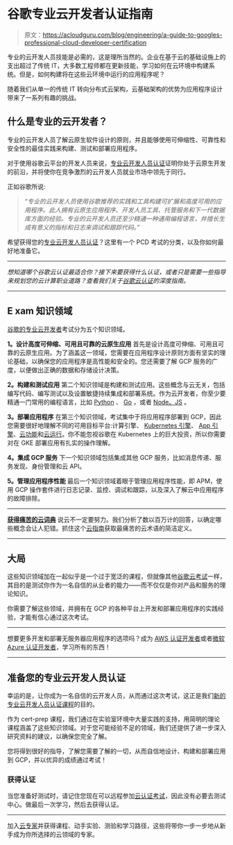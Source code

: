 # 谷歌专业云开发者认证指南

> 原文：<https://acloudguru.com/blog/engineering/a-guide-to-googles-professional-cloud-developer-certification>

专业的云开发人员技能是必需的，这是理所当然的。企业在基于云的基础设施上的支出超过了传统 IT，大多数工程师都在更新技能，学习如何在云环境中构建系统。但是，如何构建将在这些云环境中运行的应用程序呢？

随着我们从单一的传统 IT 转向分布式云架构，云基础架构的优势为应用程序设计带来了一系列有趣的挑战。

## 什么是专业的云开发者？

专业的云开发人员了解云原生软件设计的原则，并且能够使用可伸缩性、可靠性和安全性的最佳实践来构建、测试和部署应用程序。

对于使用谷歌云平台的开发人员来说，[专业云开发人员认证](https://acloudguru.com/course/google-certified-professional-cloud-developer)证明你处于云原生开发的前沿，并将使你在竞争激烈的云开发人员就业市场中领先于同行。

正如谷歌所说:

> *“专业的云开发人员使用谷歌推荐的实践和工具构建可扩展和高度可用的应用程序。此人拥有云原生应用程序、开发人员工具、托管服务和下一代数据库方面的经验。专业的云开发人员还至少精通一种通用编程语言，并擅长生成有意义的指标和日志来调试和跟踪代码。”*

希望获得您的[专业云开发人员认证](https://acloudguru.com/course/google-certified-professional-cloud-developer)？这里有一个 PCD 考试的分类，以及你如何最好地准备它。

* * *

*想知道哪个谷歌云认证最适合你？接下来要获得什么认证，或者只是需要一些指导来规划您的云计算职业道路？查看我们关于[谷歌云认证](https://acloudguru.com/blog/engineering/which-google-cloud-certification-is-best-for-me)的深度指南。*

* * *

## E **xam 知识领域**

[谷歌的专业云开发者](https://acloudguru.com/course/google-certified-professional-cloud-developer)考试分为五个知识领域。

**1。设计高度可伸缩、可用且可靠的云原生应用**
首先是设计高度可伸缩、可用且可靠的云原生应用。为了涵盖这一领域，您需要在应用程序设计原则方面有坚实的理论基础，以确保您的应用程序是高性能和安全的。您还需要了解 GCP 服务的广度，以便做出正确的数据和存储设计决策。

**2。构建和测试应用**
第二个知识领域是构建和测试应用。这些概念与云无关，包括编写代码、编写测试以及设置敏捷持续集成和部署系统。作为云开发者，你至少要精通一门常用的编程语言，比如 [Python](https://acloudguru.com/course/introduction-to-python-development) 、 [Go](https://acloudguru.com/course/system-tooling-with-go) ，或者 [Node。JS](https://acloudguru.com/course/introduction-to-javascript) 。

**3。部署应用程序**
在第三个知识领域，考试集中于将应用程序部署到 GCP，因此您需要很好地理解不同的可用目标平台:计算引擎、 [Kubernetes 引擎](https://acloudguru.com/course/google-kubernetes-engine-gke-beginner-to-pro)、 [App 引擎](https://acloudguru.com/course/introduction-to-serverless-on-google-cloud)、[云功能](https://acloudguru.com/course/google-cloud-functions-deep-dive)和[云运行](https://acloudguru.com/course/google-cloud-run-deep-dive)。你不能忽视谷歌在 Kubernetes 上的巨大投资，所以你需要对在 GKE 部署应用有扎实的操作理解。

**4。集成 GCP 服务**
下一个知识领域包括集成其他 GCP 服务，比如消息传递、服务发现、身份管理和云 API。

**5。管理应用程序性能**
最后一个知识领域着眼于管理应用程序性能，即 APM，使用 GCP 操作套件进行日志记录、监控、调试和跟踪，以及深入了解云中应用程序的故障排除。

* * *

[**获得痛苦的云词典**](https://get.acloudguru.com/cloud-dictionary-of-pain)
说云不一定要努力。我们分析了数以百万计的回答，以确定哪些概念会让人犯错。抓住这个[云指南](https://get.acloudguru.com/cloud-dictionary-of-pain)获取最痛苦的云术语的简洁定义。

* * *

## **大局**

这些知识领域加在一起似乎是一个过于宽泛的课程，但就像其他[谷歌云考试](https://acloudguru.com/blog/engineering/which-google-cloud-certification-is-best-for-me)一样，其目的是测试你作为一名自信的从业者的能力——而不仅仅是你对产品和服务的理论知识。

你需要了解这些领域，并拥有在 GCP 的各种平台上开发和部署应用程序的实践经验，才能有信心通过这次考试。

* * *

想要更多开发和部署无服务器应用程序的选项吗？成为 [AWS 认证开发者](https://acloudguru.com/course/aws-certified-developer-associate)或者[微软 Azure 认证开发者](https://acloudguru.com/course/microsoft-certified-azure-developer-exam-az-203-prep)，学习所有的东西！

* * *

## **准备您的专业云开发人员认证**

幸运的是，让你成为一名自信的云开发人员，从而通过这次考试，这正是我们[新的专业云开发人员认证课程](https://acloudguru.com/course/google-certified-professional-cloud-developer)的目的。

作为 cert-prep 课程，我们通过在实验室环境中大量实践的支持，用简明的理论课程涵盖了这些知识领域。对于您可能经验不足的领域，我们还提供了进一步深入研究资料的建议，以确保您完全了解。

您将得到很好的指导，了解您需要了解的一切，从而自信地设计、构建和部署应用到 GCP，并以优异的成绩通过考试！

### 获得认证

当您准备好测试时，请记住您现在可以远程参加[云认证考试](https://acloudguru.com/blog/engineering/online-cloud-certification-faqs-how-to-earn-certs-from-home)，因此没有必要去测试中心。做最后一次学习，然后去获得认证。

* * *

加入[云专家](https://acloudguru.com/pricing)并获得课程、动手实验、测验和学习路径，这些将带你一步一步地从新手成为你所选择的云领域的专家。